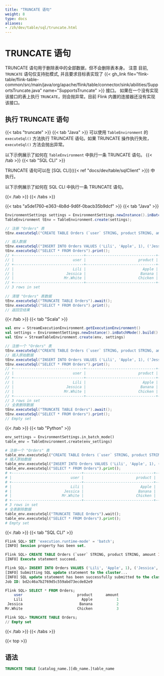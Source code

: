 ```yaml
---
title: "TRUNCATE 语句"
weight: 8
type: docs
aliases:
- /zh/dev/table/sql/truncate.html
---
```

<!--
Licensed to the Apache Software Foundation (ASF) under one
or more contributor license agreements.  See the NOTICE file
distributed with this work for additional information
regarding copyright ownership.  The ASF licenses this file
to you under the Apache License, Version 2.0 (the
"License"); you may not use this file except in compliance
with the License.  You may obtain a copy of the License at

  http://www.apache.org/licenses/LICENSE-2.0

Unless required by applicable law or agreed to in writing,
software distributed under the License is distributed on an
"AS IS" BASIS, WITHOUT WARRANTIES OR CONDITIONS OF ANY
KIND, either express or implied.  See the License for the
specific language governing permissions and limitations
under the License.
-->

<a name="truncate-statements"></a>

# TRUNCATE 语句

TRUNCATE 语句用于删除表中的全部数据，但不会删除表本身。
<span class="label label-danger">注意</span> 目前, `TRUNCATE` 语句仅支持批模式, 并且要求目标表实现了 {{< gh_link file="flink-table/flink-table-common/src/main/java/org/apache/flink/table/connector/sink/abilities/SupportsTruncate.java" name="SupportsTruncate" >}} 接口。
如果在一个没有实现该接口的表上执行 `TRUNCATE`，则会抛异常。目前 Flink 内置的连接器还没有实现该接口。

<a name="run-a-truncate-statement"></a>

## 执行 TRUNCATE 语句

{{< tabs "truncate" >}}
{{< tab "Java" >}}
可以使用 `TableEnvironment` 的 `executeSql()` 方法执行 TRUNCATE 语句。如果 TRUNCATE 操作执行失败，`executeSql()` 方法会抛出异常。

以下示例展示了如何在 `TableEnvironment` 中执行一条 TRUNCATE 语句。
{{< /tab >}}
{{< tab "SQL CLI" >}}

TRUNCATE 语句可以在 [SQL CLI]({{< ref "docs/dev/table/sqlClient" >}}) 中执行。

以下示例展示了如何在 SQL CLI 中执行一条 TRUNCATE 语句。

{{< /tab >}}
{{< /tabs >}}

{{< tabs "a5de1760-e363-4b8d-9d6f-0bacb35b9dcf" >}}
{{< tab "Java" >}}
```java
EnvironmentSettings settings = EnvironmentSettings.newInstance().inBatchMode().build();
TableEnvironment tEnv = TableEnvironment.create(settings);

// 注册 "Orders" 表
tEnv.executeSql("CREATE TABLE Orders (`user` STRING, product STRING, amount INT) WITH (...)");

// 插入数据
tEnv.executeSql("INSERT INTO Orders VALUES ('Lili', 'Apple', 1), ('Jessica', 'Banana', 2), ('Mr.White', 'Chicken', 3)").await();
tEnv.executeSql("SELECT * FROM Orders").print();
// +--------------------------------+--------------------------------+-------------+
// |                           user |                        product |      amount |
// +--------------------------------+--------------------------------+-------------+
// |                           Lili |                          Apple |           1 |
// |                        Jessica |                         Banana |           2 |
// |                       Mr.White |                        Chicken |           3 |
// +--------------------------------+--------------------------------+-------------+
// 3 rows in set
        
// 清理 "Orders" 表数据
tEnv.executeSql("TRUNCATE TABLE Orders").await();
tEnv.executeSql("SELECT * FROM Orders").print();
// 返回空结果
```
{{< /tab >}}
{{< tab "Scala" >}}
```scala
val env = StreamExecutionEnvironment.getExecutionEnvironment()
val settings = EnvironmentSettings.newInstance().inBatchMode().build()
val tEnv = StreamTableEnvironment.create(env, settings)

// 注册一个 "Orders" 表
tEnv.executeSql("CREATE TABLE Orders (`user` STRING, product STRING, amount INT) WITH (...)");
// 插入原始数据
tEnv.executeSql("INSERT INTO Orders VALUES ('Lili', 'Apple', 1), ('Jessica', 'Banana', 2), ('Mr.White', 'Chicken', 3)").await();
tEnv.executeSql("SELECT * FROM Orders").print();
// +--------------------------------+--------------------------------+-------------+
// |                           user |                        product |      amount |
// +--------------------------------+--------------------------------+-------------+
// |                           Lili |                          Apple |           1 |
// |                        Jessica |                         Banana |           2 |
// |                       Mr.White |                        Chicken |           3 |
// +--------------------------------+--------------------------------+-------------+
// 3 rows in set
// 全表删除数据
tEnv.executeSql("TRUNCATE TABLE Orders").await();
tEnv.executeSql("SELECT * FROM Orders").print();
// Empty set
```
{{< /tab >}}
{{< tab "Python" >}}
```python
env_settings = EnvironmentSettings.in_batch_mode()
table_env = TableEnvironment.create(env_settings)

# 注册一个 "Orders" 表
table_env.executeSql("CREATE TABLE Orders (`user` STRING, product STRING, amount INT) WITH (...)");
# 插入原始数据
table_env.executeSql("INSERT INTO Orders VALUES ('Lili', 'Apple', 1), ('Jessica', 'Banana', 2), ('Mr.White', 'Chicken', 3)").wait();
table_env.executeSql("SELECT * FROM Orders").print();
# +--------------------------------+--------------------------------+-------------+
# |                           user |                        product |      amount |
# +--------------------------------+--------------------------------+-------------+
# |                           Lili |                          Apple |           1 |
# |                        Jessica |                         Banana |           2 |
# |                       Mr.White |                        Chicken |           3 |
# +--------------------------------+--------------------------------+-------------+
# 3 rows in set
# 全表删除数据
table_env.executeSql("TRUNCATE TABLE Orders").wait();
table_env.executeSql("SELECT * FROM Orders").print();
# Empty set
```
{{< /tab >}}
{{< tab "SQL CLI" >}}
```sql
Flink SQL> SET 'execution.runtime-mode' = 'batch';
[INFO] Session property has been set.

Flink SQL> CREATE TABLE Orders (`user` STRING, product STRING, amount INT) with (...);
[INFO] Execute statement succeed.

Flink SQL> INSERT INTO Orders VALUES ('Lili', 'Apple', 1), ('Jessica', 'Banana', 1), ('Mr.White', 'Chicken', 3);
[INFO] Submitting SQL update statement to the cluster...
[INFO] SQL update statement has been successfully submitted to the cluster:
Job ID: bd2c46a7b2769d5c559abd73ecde82e9

Flink SQL> SELECT * FROM Orders;
    user                         product      amount
    Lili                           Apple           1
 Jessica                          Banana           2
Mr.White                         Chicken           3

Flink SQL> TRUNCATE TABLE Orders;
// Empty set
```
{{< /tab >}}
{{< /tabs >}}

{{< top >}}

<a name="syntax"></a>

## 语法

```sql
TRUNCATE TABLE [catalog_name.][db_name.]table_name
```
